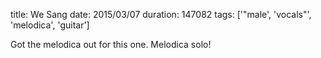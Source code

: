 title: We Sang
date: 2015/03/07
duration: 147082
tags: ['"male', 'vocals"', 'melodica', 'guitar']

Got the melodica out for this one. Melodica solo!
